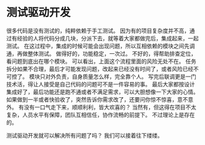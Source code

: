 # 测试驱动开发

很多代码是没有测试的，纯粹依赖于手工测试。
因为有的项目复杂度并不高，通过有经验的人将代码分成几块，分派下去，就等着大家都做完后，集成起来，一起测试。
在这过程中，集成的时候可能会出现问题，所以互相依赖的模块之间先调通，再做整体测试。
做得好的，功能稳定，一次过。
不好的，得帮助排查定位，看问题到底出在哪个模块。
可以看出，上面这个流程里面的风险无处不在。
任务拆分如果不合理，最后才可能发现问题，改起来已经没有时间了，或者风险已经不可控了。
模块只对外负责，自身质量怎么样，完全靠个人。
写完后联调更是一门技术活，得让人接受是自己代码的问题可不是一件容易的事。
最后大家都按设计集成好了，最后功能还是跑不通或者不满足需求，可以大胆想像一下大家的心情。
如果做到一半或者快验收了，突然告诉你需求改了，还要问你惊不惊喜，意不意外。
有没有一口气走下来，顺顺利利，皆大欢喜的？
当然有，但这得在项目不太复杂，人员水平有保障，团队互相信任，协作流畅的前提下。
不过理论上是存在的。

测试驱动开发就可以解决所有问题了吗？
我们可以接着往下缕缕。
